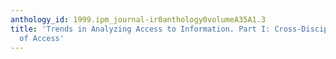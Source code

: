 ```yaml
---
anthology_id: 1999.ipm_journal-ir0anthology0volumeA35A1.3
title: 'Trends in Analyzing Access to Information. Part I: Cross-Disciplinary Conceptualizations
  of Access'
---
```

